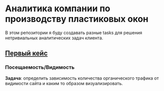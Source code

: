 # Аналитика компании по производству пластиковых окон

В этом репозитории я буду создавать разные tasks для решения нетривиальных аналитических задач клиента.

## [Первый кейс](https://github.com/ogurechnikov/window_com_analytics/tree/main/task_01)
### Посещаемость/Видимость

**Задача**: определить зависимость количества органического трафика от видимости сайта и каким то образом визуализировать.
